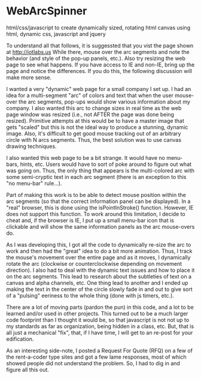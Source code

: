 # WebArcSpinner
html/css/javascript to create dynamically sized, rotating html canvas using html, dynamic css, javascript and jquery

To understand all that follows, it is suggessted that you vist the page shown at http://iotlabs.us
While there, mouse over the arc segments and note the behavior (and style of the pop-up panels, etc.).  Also try resizing the web page to see what happens.  If you have access to IE and non-IE, bring up the page and notice the differences. If you do this, the following discussion will make more sense.

I wanted a very "dynamic" web page for a small company I set up.  I had an idea for a multi-segment "arc" of colors and text that when the user mouse-over the arc segments, pop-ups would show various information about my company.  I also wanted this arc to change sizes in real time as the web page window was resized (i.e., not AFTER the page was done being resized).  Primitive attempts at this would be to have a master image that gets "scaled" but this is not the ideal way to produce a stunning, dynamic image.  Also, it's difficult to get good mouse tracking out of an arbitrary circle with N arcs segments.  Thus, the best solution was to use canvas drawing techniques.

I also wanted this web page to be a bit strange.  It would have no menu-bars, hints, etc.  Users would have to sort of poke around to figure out what was going on.  Thus, the only thing that appears is the multi-colored arc with some semi-cryptic text in each arc segment (there is an exception to this "no menu-bar" rule...).  

Part of making this work is to be able to detect mouse position within the arc segments (so that the correct information panel can be displayed).  In a "real" browser, this is done using the isPointInStroke() function.  However, IE does not support this function. To work around this limitation, I decide to cheat and, if the browser is IE, I put up a small menu-bar icon that is clickable and will show the same information panels as the arc mouse-overs do.

As I was developing this, I got all the code to dynamically re-size the arc to work and then had the "great" idea to do a bit more animation.  Thus, I track the mouse's movement over the entire page and as it moves, I dynamically rotate the arc (clockwise or counterclockwise depending on movement direction).  I also had to deal with the dynamic text issues and how to place it on the arc segments.  This lead to research about the subtleties of text on a canvas and alpha channels, etc.  One thing lead to another and I ended up making the text in the center of the circle slowly fade in and out to give sort of a "pulsing" eeriness to the whole thing (done with js timers, etc.).

There are a lot of moving parts (pardon the pun) in this code, and a lot to be learned and/or used in other projects.  This turned out to be a much larger code footprint than I thought it would be, so that javascript is not not up to my standards as far as organization, being hidden in a class, etc.  But, that is all just a mechanical "fix", that, if I have time, I will get to an re-post for your edification.

As an interesting side-note, I posted a Request For Quote (RFQ) on a few of the rent-a-coder type sites and got a few lame responses, most of which showed people did not understand the problem.  So, I had to dig in and figure all this out.

